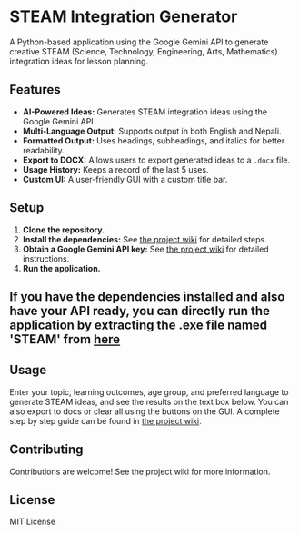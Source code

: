 # STEAM Integration Generator

A Python-based application using the Google Gemini API to generate creative STEAM (Science, Technology, Engineering, Arts, Mathematics) integration ideas for lesson planning.

## Features

- **AI-Powered Ideas:** Generates STEAM integration ideas using the Google Gemini API.
- **Multi-Language Output:** Supports output in both English and Nepali.
- **Formatted Output:** Uses headings, subheadings, and italics for better readability.
- **Export to DOCX:** Allows users to export generated ideas to a `.docx` file.
- **Usage History:** Keeps a record of the last 5 uses.
- **Custom UI:** A user-friendly GUI with a custom title bar.

## Setup

1.  **Clone the repository.**
2.  **Install the dependencies:** See [the project wiki](https://github.com/everywhereattheendofscience/steam-integration-generator/wiki) for detailed steps.
3.  **Obtain a Google Gemini API key:** See [the project wiki](https://github.com/everywhereattheendofscience/steam-integration-generator/wiki) for detailed instructions.
4.  **Run the application.**

## If you have the dependencies installed and also have your API ready, you can directly run the application by extracting the .exe file named 'STEAM' from [here](https://drive.google.com/file/d/1Iw6Fj8IQQYnAXmY1L-uvcQRS3QenjTMb/view?usp=sharing) 
## Usage

Enter your topic, learning outcomes, age group, and preferred language to generate STEAM ideas, and see the results on the text box below.  You can also export to docs or clear all using the buttons on the GUI.
A complete step by step guide can be found in [the project wiki](https://github.com/everywhereattheendofscience/steam-integration-generator/wiki).

## Contributing

Contributions are welcome! See the project wiki for more information.

## License
MIT License

